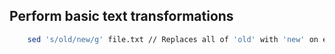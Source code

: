 ## Perform basic text transformations

```bash
    sed 's/old/new/g' file.txt // Replaces all of 'old' with 'new' on each line
```
